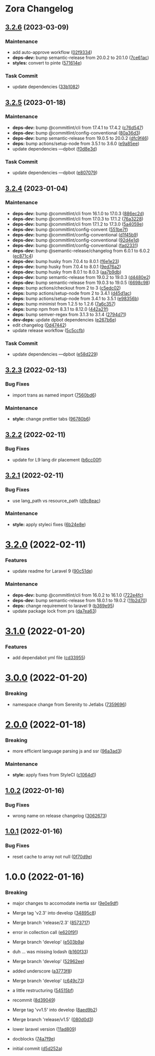 # Zora Changelog

## [3.2.6](https://github.com/jetstreamlabs/zora/compare/v3.2.5...v3.2.6) (2023-03-09)


### Maintenance

* add auto-approve workflow ([02f9334](https://github.com/jetstreamlabs/zora/commit/02f9334d6a4e8671659b0d292007eff877c83196))
* **deps-dev:** bump semantic-release from 20.0.2 to 20.1.0 ([7ce61ac](https://github.com/jetstreamlabs/zora/commit/7ce61ac87d0b347a53226880d8aa0a22f85ae940))
* **styles:** convert to pinte ([571614e](https://github.com/jetstreamlabs/zora/commit/571614e2d75fc33c2a5e9ab9d66fa965962fef4a))


### Task Commit

* update dependencies ([33b1082](https://github.com/jetstreamlabs/zora/commit/33b1082e655582a84bf1c50dc11b7fce1aa0b6c1))

## [3.2.5](https://github.com/jetstreamlabs/zora/compare/v3.2.4...v3.2.5) (2023-01-18)


### Maintenance

* **deps-dev:** bump @commitlint/cli from 17.4.1 to 17.4.2 ([c76d547](https://github.com/jetstreamlabs/zora/commit/c76d5472576ff2fd03dbe1d6ab50b568c2f9590b))
* **deps-dev:** bump @commitlint/config-conventional ([80a36d3](https://github.com/jetstreamlabs/zora/commit/80a36d3f07a5062fffe490ed292361e923e633aa))
* **deps-dev:** bump semantic-release from 19.0.5 to 20.0.2 ([dfc9f46](https://github.com/jetstreamlabs/zora/commit/dfc9f469b8529d93c7712e834d6027abb2dcdf94))
* **deps:** bump actions/setup-node from 3.5.1 to 3.6.0 ([e9a85ee](https://github.com/jetstreamlabs/zora/commit/e9a85eeade73b21e0d1893101940ef978ef53058))
* update dependencies —dpbot ([f0d8e3d](https://github.com/jetstreamlabs/zora/commit/f0d8e3d5315a3fe9377379fcb5cf0eaa53034f00))


### Task Commit

* update dependencies —dpbot ([e807079](https://github.com/jetstreamlabs/zora/commit/e807079c34aceb3b916eb0e36ff1dcba6a4d4797))

## [3.2.4](https://github.com/jetstreamlabs/zora/compare/v3.2.3...v3.2.4) (2023-01-04)


### Maintenance

* **deps-dev:** bump @commitlint/cli from 16.1.0 to 17.0.3 ([886ec2d](https://github.com/jetstreamlabs/zora/commit/886ec2da45470de2063e7dac50734aaaa20e2891))
* **deps-dev:** bump @commitlint/cli from 17.0.3 to 17.1.2 ([76a3228](https://github.com/jetstreamlabs/zora/commit/76a322863d50b31428c1504ed30c0ab763550ba6))
* **deps-dev:** bump @commitlint/cli from 17.1.2 to 17.3.0 ([5a4059e](https://github.com/jetstreamlabs/zora/commit/5a4059e42095bba850c425a1cacc1534ab0a691f))
* **deps-dev:** bump @commitlint/config-convent ([551be7f](https://github.com/jetstreamlabs/zora/commit/551be7ff18ab31beba8eabc7ed007cb00c93be18))
* **deps-dev:** bump @commitlint/config-conventional ([d1f45b9](https://github.com/jetstreamlabs/zora/commit/d1f45b94c0f41edbf1bac753bd78d416185c61ac))
* **deps-dev:** bump @commitlint/config-conventional ([92d4e1d](https://github.com/jetstreamlabs/zora/commit/92d4e1d5d668f7d5fd1120572c440e767f92570f))
* **deps-dev:** bump @commitlint/config-conventional ([fad2331](https://github.com/jetstreamlabs/zora/commit/fad2331ce412b58f9ef5cdfb1f7b6752162d5416))
* **deps-dev:** bump @semantic-release/changelog from 6.0.1 to 6.0.2 ([ec871c4](https://github.com/jetstreamlabs/zora/commit/ec871c4d7615da04655c1f0c639a7bbb9309da9a))
* **deps-dev:** bump husky from 7.0.4 to 8.0.1 ([f6e1e23](https://github.com/jetstreamlabs/zora/commit/f6e1e236b28174db98b679270407cd9bc3e900a6))
* **deps-dev:** bump husky from 7.0.4 to 8.0.1 ([9ed76a2](https://github.com/jetstreamlabs/zora/commit/9ed76a211a957c76db0d65c15fb1e7b278136efa))
* **deps-dev:** bump husky from 8.0.1 to 8.0.3 ([aa7b9db](https://github.com/jetstreamlabs/zora/commit/aa7b9db574257eaa148a5fc77bb26f1867a6dc34))
* **deps-dev:** bump semantic-release from 19.0.2 to 19.0.3 ([d4480e2](https://github.com/jetstreamlabs/zora/commit/d4480e28b0fe6daa9e711e21b4faa4568900b1c9))
* **deps-dev:** bump semantic-release from 19.0.3 to 19.0.5 ([6698c98](https://github.com/jetstreamlabs/zora/commit/6698c986569d70f42883f1bec7ad6935b1894679))
* **deps:** bump actions/checkout from 2 to 3 ([c5edc02](https://github.com/jetstreamlabs/zora/commit/c5edc02f288711239d7a66a39cb9cfe86b654d5a))
* **deps:** bump actions/setup-node from 2 to 3.4.1 ([d45d1ac](https://github.com/jetstreamlabs/zora/commit/d45d1ac642232492a9d471bb4296d719e825fd96))
* **deps:** bump actions/setup-node from 3.4.1 to 3.5.1 ([e98356b](https://github.com/jetstreamlabs/zora/commit/e98356b86db0d68e5a3a9ac60ed0029c8a10a60e))
* **deps:** bump minimist from 1.2.5 to 1.2.6 ([7a6c357](https://github.com/jetstreamlabs/zora/commit/7a6c357d0488040dbb934286d8ffe2e8ff2a24dd))
* **deps:** bump npm from 8.3.1 to 8.12.0 ([442a21f](https://github.com/jetstreamlabs/zora/commit/442a21fc7cbbfee4e1acb569e9a495610db6cfd4))
* **deps:** bump semver-regex from 3.1.3 to 3.1.4 ([2794d71](https://github.com/jetstreamlabs/zora/commit/2794d714a2ed0dfce4a399c32f9248a14399f641))
* **dev-deps:** update dpbot dependencies ([e267b6e](https://github.com/jetstreamlabs/zora/commit/e267b6ef9ad486b0d5f28b4a0f9bc512c7f0fd52))
* edit changelog ([0d47442](https://github.com/jetstreamlabs/zora/commit/0d47442c1566dc93d2a123665a83debb7fa08aa2))
* update release workflow ([5c5ccfb](https://github.com/jetstreamlabs/zora/commit/5c5ccfbdf7d806e7b127be865363a3096bca5b6f))


### Task Commit

* update dependencies —dpbot ([e58d229](https://github.com/jetstreamlabs/zora/commit/e58d2291ca3a25879825b07e4f1e24f35994158b))

## [3.2.3](https://github.com/jetstreamlabs/zora/compare/v3.2.2...v3.2.3) (2022-02-13)

### Bug Fixes

- import trans as named import ([7560bd6](https://github.com/jetstreamlabs/zora/commit/7560bd63033afe2d997157e07186314129fd7aa9))

### Maintenance

- **style:** change prettier tabs ([96780b6](https://github.com/jetstreamlabs/zora/commit/96780b6623f80222dbae88ec1c7918f2d07b5a6b))

## [3.2.2](https://github.com/jetstreamlabs/zora/compare/v3.2.1...v3.2.2) (2022-02-11)

### Bug Fixes

- update for L9 lang dir placement ([b6cc00f](https://github.com/jetstreamlabs/zora/commit/b6cc00f4f7d70f4fb79d4e8041acffc151d85f1e))

## [3.2.1](https://github.com/jetstreamlabs/zora/compare/v3.2.0...v3.2.1) (2022-02-11)

### Bug Fixes

- use lang_path vs resource_path ([d9c8eac](https://github.com/jetstreamlabs/zora/commit/d9c8eac5a7ca9d878f8745aede424ee6b7ace187))

### Maintenance

- **style:** apply styleci fixes ([6b24e8e](https://github.com/jetstreamlabs/zora/commit/6b24e8e89e0b650e69967a560d990cefa8f4a2ca))

# [3.2.0](https://github.com/jetstreamlabs/zora/compare/v3.1.0...v3.2.0) (2022-02-11)

### Features

- update readme for Laravel 9 ([90c51de](https://github.com/jetstreamlabs/zora/commit/90c51de81528ab27027e107f67b92b04b9f6cce1))

### Maintenance

- **deps-dev:** bump @commitlint/cli from 16.0.2 to 16.1.0 ([722e4fc](https://github.com/jetstreamlabs/zora/commit/722e4fcc4698ba10323ee7c0dad7ea3649e21dbb))
- **deps-dev:** bump semantic-release from 18.0.1 to 19.0.2 ([11b2d70](https://github.com/jetstreamlabs/zora/commit/11b2d70f266bd1f7c2f13e73dda0796b304fea7b))
- **deps:** change requirement to laravel 9 ([b369e95](https://github.com/jetstreamlabs/zora/commit/b369e95ef4dccf62ba12c14155bfc5699608e9b9))
- update package lock from prs ([da7ea63](https://github.com/jetstreamlabs/zora/commit/da7ea6381220a1222760b97a045dd7dce6ff53e5))

# [3.1.0](https://github.com/jetstreamlabs/zora/compare/v3.0.0...v3.1.0) (2022-01-20)

### Features

- add dependabot yml file ([cd33955](https://github.com/jetstreamlabs/zora/commit/cd339555b9eafb9de6aeed04552640636b90e38d))

# [3.0.0](https://github.com/jetstreamlabs/zora/compare/v2.0.0...v3.0.0) (2022-01-20)

### Breaking

- namespace change from Serenity to Jetlabs ([7359696](https://github.com/jetstreamlabs/zora/commit/7359696b748f5ccb27ac9e7e7481794edafec9b5))

# [2.0.0](https://github.com/jetstreamlabs/zora/compare/v1.0.2...v2.0.0) (2022-01-18)

### Breaking

- more efficient language parsing js and ssr ([96a3ad3](https://github.com/jetstreamlabs/zora/commit/96a3ad30c3550793a29bba22762a0dd4352ca3da))

### Maintenance

- **style:** apply fixes from StyleCI ([c1064d1](https://github.com/jetstreamlabs/zora/commit/c1064d1d335ed866e9f36f92efce5a3520e44f39))

## [1.0.2](https://github.com/jetstreamlabs/zora/compare/v1.0.1...v1.0.2) (2022-01-16)

### Bug Fixes

- wrong name on release changelog ([3062673](https://github.com/jetstreamlabs/zora/commit/30626732de5609a596804aca54ee5a3ef800b7f0))

## [1.0.1](https://github.com/jetstreamlabs/zora/compare/v1.0.0...v1.0.1) (2022-01-16)

### Bug Fixes

- reset cache to array not null ([0f70d9e](https://github.com/jetstreamlabs/zora/commit/0f70d9e14a9468cf3dc64ec081d86b3c7cd6471d))

# 1.0.0 (2022-01-16)

### Breaking

- major changes to accomodate inertia ssr ([9e0e9df](https://github.com/jetstreamlabs/zora/commit/9e0e9df7e034bd6f9ecd29e69fa94db388b499bd))

- Merge tag 'v2.3' into develop ([34895c8](https://github.com/jetstreamlabs/zora/commit/34895c8161b3ad010e74d9974bc2c7e67a8fdba8))
- Merge branch 'release/2.3' ([8573717](https://github.com/jetstreamlabs/zora/commit/857371793c37a170c636a6152e7eb6223db733fe))
- error in collection call ([e620f91](https://github.com/jetstreamlabs/zora/commit/e620f914b10e4a4665425855e5effe5d0368e831))
- Merge branch 'develop' ([e503b9a](https://github.com/jetstreamlabs/zora/commit/e503b9abdc1104ce6398d921398b766dac681f84))
- duh … was missing lodash ([b160f33](https://github.com/jetstreamlabs/zora/commit/b160f3342e551e027cc92b1bcf008cf3f662fcb3))
- Merge branch 'develop' ([52962ee](https://github.com/jetstreamlabs/zora/commit/52962ee02a4f721aeeaf564cbe6c7e00b8505d89))
- added underscore ([a3773f8](https://github.com/jetstreamlabs/zora/commit/a3773f8a47a46f5673ed998a1df34038cf016053))
- Merge branch 'develop' ([c649c73](https://github.com/jetstreamlabs/zora/commit/c649c731e8a41a840ee948606bc9779273dbd45f))
- a little restructuring ([54515bf](https://github.com/jetstreamlabs/zora/commit/54515bfe7672e75725f0919908609e78170b97b1))
- recommit ([8d39049](https://github.com/jetstreamlabs/zora/commit/8d39049a9c6db6d210f1e1e5f109809ae600f72e))
- Merge tag 'vv1.5' into develop ([8aed9b2](https://github.com/jetstreamlabs/zora/commit/8aed9b29c3b8bfb446f2491e586f38e2daac53f4))
- Merge branch 'release/v1.5' ([080d0d3](https://github.com/jetstreamlabs/zora/commit/080d0d334d2275c0b10be754c30e82a5d343abe1))
- lower laravel version ([11ad809](https://github.com/jetstreamlabs/zora/commit/11ad80996feae7c47107e60c6d3bda2f9f3bed64))
- docblocks ([74a7f9e](https://github.com/jetstreamlabs/zora/commit/74a7f9eb95920e12e4246df137eb05ce65a9cf90))
- initial commit ([d5d252a](https://github.com/jetstreamlabs/zora/commit/d5d252a4b99037e5a281e5312032a15bf52985f6))
